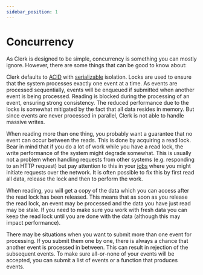 ```yaml
---
sidebar_position: 1
---
```


# Concurrency

As Clerk is designed to be simple, concurrency is something you can mostly ignore. However, there are
some things that can be good to know about:

Clerk defaults to [ACID](https://en.wikipedia.org/wiki/ACID)
with [serializable](https://en.wikipedia.org/wiki/Isolation_(database_systems)#Serializable) isolation. Locks are used
to ensure that the system processes
exactly one event at a time.
As events are processed sequentially, events will be enqueued if submitted when another event is being processed.
Reading is blocked during the processing of an event, ensuring strong consistency.
The reduced performance due to the locks is somewhat mitigated by
the fact that all data resides in memory. But since events are never processed
in parallel, Clerk is not able to handle massive writes.

When reading more than one thing, you probably want a guarantee that no event can occur between the reads. This is done
by acquiring a read lock. Bear in mind that if you do a lot of work while you have a read lock, the write performance of
the
system might degrade somewhat. This is usually not a problem when handling requests from other systems (e.g. responding
to an HTTP request) but pay attention to this in your [jobs](/docs/advanced-topics/jobs) where you might initiate requests over the network. It is
often
possible to fix this by first read all data, release the lock and then to perform the work.

When reading, you will get a copy of the data which you can access after the read lock has been released. This means
that as soon as you release the read lock, an event may be processed and the data you have just read may be stale. If
you need to make sure you work with fresh data you can keep the read lock until you are done with the data (although
this may impact performance).

There may be situations when you want to submit more than one event for processing. If you submit them one by one, there
is always a chance
that another event is processed in between. This can result in rejection of the subsequent events. To make sure
all-or-none
of your events will be accepted, you can submit a list of events or a function that produces events.
